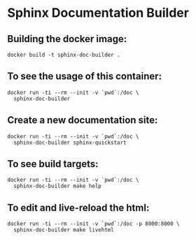 # Sphinx Documentation Builder

## Building the docker image:
``` shell
docker build -t sphinx-doc-builder .
```

## To see the usage of this container:
``` shell
docker run -ti --rm --init -v `pwd`:/doc \
  sphinx-doc-builder
```

## Create a new documentation site:
``` shell
docker run -ti --rm --init -v `pwd`:/doc \
  sphinx-doc-builder sphinx-quickstart
```

## To see build targets:
``` shell
docker run -ti --rm --init -v `pwd`:/doc \
  sphinx-doc-builder make help
```

## To edit and live-reload the html:
``` shell
docker run -ti --rm --init -v `pwd`:/doc -p 8000:8000 \
  sphinx-doc-builder make livehtml
```